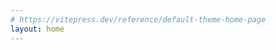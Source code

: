 ```yaml
---
# https://vitepress.dev/reference/default-theme-home-page
layout: home
---
```


<style>

.name{
   color: transparent !important;
    background: -webkit-linear-gradient(10deg, rgb(189, 52, 254) 5%, rgb(228, 52, 152) 15%) text !important;
}
  .slogan{
    text-align:center;
  }

/* 文章标题样式 */
.VPDoc h1 {
    color: transparent !important;
    background: -webkit-linear-gradient(10deg, rgb(189, 52, 254) 5%, rgb(228, 52, 152) 15%) text !important;
}


:root {
  --vp-home-hero-name-color: transparent;
  --vp-home-hero-name-background: -webkit-linear-gradient(120deg, #bd34fe 30%, #41d1ff);


  --vp-home-hero-image-background-image: linear-gradient(-45deg, #bd34fe 50%, #47caff 50%);
  --vp-home-hero-image-filter: blur(44px);
}

/* 彩虹动画 */
:root {
  animation: rainbow 12s linear infinite;
}

@media (min-width: 640px) {
  :root {
    --vp-home-hero-image-filter: blur(56px);
  }
}

@media (min-width: 960px) {
  :root {
    --vp-home-hero-image-filter: blur(68px);
  }
}
</style>
